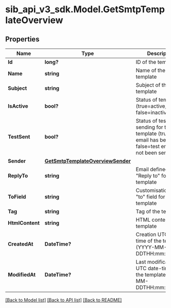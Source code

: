 # sib_api_v3_sdk.Model.GetSmtpTemplateOverview
## Properties

Name | Type | Description | Notes
------------ | ------------- | ------------- | -------------
**Id** | **long?** | ID of the template | 
**Name** | **string** | Name of the template | 
**Subject** | **string** | Subject of the template | 
**IsActive** | **bool?** | Status of template (true&#x3D;active, false&#x3D;inactive) | 
**TestSent** | **bool?** | Status of test sending for the template (true&#x3D;test email has been sent, false&#x3D;test email has not been sent) | 
**Sender** | [**GetSmtpTemplateOverviewSender**](GetSmtpTemplateOverviewSender.md) |  | 
**ReplyTo** | **string** | Email defined as the &quot;Reply to&quot; for the template | 
**ToField** | **string** | Customisation of the &quot;to&quot; field for the template | 
**Tag** | **string** | Tag of the template | 
**HtmlContent** | **string** | HTML content of the template | 
**CreatedAt** | **DateTime?** | Creation UTC date-time of the template (YYYY-MM-DDTHH:mm:ss.SSSZ) | 
**ModifiedAt** | **DateTime?** | Last modification UTC date-time of the template (YYYY-MM-DDTHH:mm:ss.SSSZ) | 

[[Back to Model list]](../README.md#documentation-for-models) [[Back to API list]](../README.md#documentation-for-api-endpoints) [[Back to README]](../README.md)

